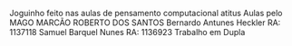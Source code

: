 Joguinho feito nas aulas de pensamento computacional 
atitus
Aulas pelo MAGO MARCÃO ROBERTO DOS SANTOS 
Bernardo Antunes Heckler 
RA: 1137118 
Samuel Barquel Nunes
RA: 1136923
Trabalho em Dupla


